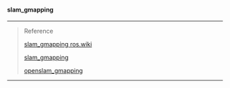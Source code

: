 #### slam_gmapping

****************************************
>Reference
>
>[slam_gmapping ros.wiki](http://wiki.ros.org/slam_gmapping)
>
>[slam_gmapping](https://github.com/ros-perception/slam_gmapping)
>
>[openslam_gmapping](https://github.com/ros-perception/openslam_gmapping)

****************************************













